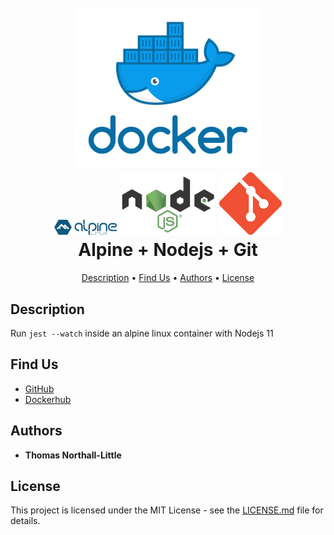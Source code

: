 
<h1 align="center">
  <br>
  <img src="docs/docker.png" alt="Docker" width="300" href="https://www.docker.com/legal">
  <br>
  <img src="docs/alpine.svg" alt="Alpine Linux" width="100" href="https://pkgs.alpinelinux.org/">
  <img src="docs/nodejs.png" alt="Nodejs" width="150" href="https://nodejs.org/en/about/resources/">
  <img src="docs/git.png" alt="Git" width="100" href="https://git-scm.com/downloads/logos">

  <br>
    Alpine + Nodejs + Git
  <br>
</h1>

<p align="center">
  <a href="#description">Description</a> •
  <a href="#find-us">Find Us</a> •
  <a href="#authors">Authors</a> •
  <a href="#license">License</a>
</p>

## Description

Run `jest --watch` inside an alpine linux container with Nodejs 11

## Find Us

* [GitHub](https://github.com/tomnlittle/docker-node-jest)
* [Dockerhub](https://cloud.docker.com/repository/registry-1.docker.io/tomnlittle/node-jest)

## Authors

* **Thomas Northall-Little**

## License

This project is licensed under the MIT License - see the [LICENSE.md](LICENSE.md) file for details.
